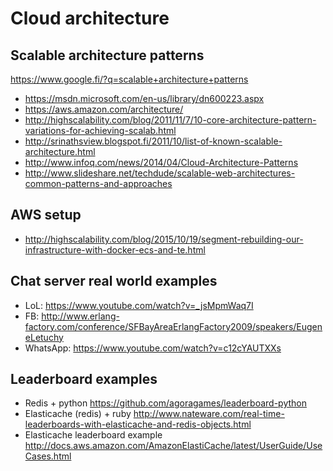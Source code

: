 # Cloud architecture

## Scalable architecture patterns

https://www.google.fi/?q=scalable+architecture+patterns

- https://msdn.microsoft.com/en-us/library/dn600223.aspx
- https://aws.amazon.com/architecture/
- http://highscalability.com/blog/2011/11/7/10-core-architecture-pattern-variations-for-achieving-scalab.html
- http://srinathsview.blogspot.fi/2011/10/list-of-known-scalable-architecture.html
- http://www.infoq.com/news/2014/04/Cloud-Architecture-Patterns
- http://www.slideshare.net/techdude/scalable-web-architectures-common-patterns-and-approaches

## AWS setup

- http://highscalability.com/blog/2015/10/19/segment-rebuilding-our-infrastructure-with-docker-ecs-and-te.html

## Chat server real world examples

- LoL: https://www.youtube.com/watch?v=_jsMpmWaq7I
- FB: http://www.erlang-factory.com/conference/SFBayAreaErlangFactory2009/speakers/EugeneLetuchy
- WhatsApp: https://www.youtube.com/watch?v=c12cYAUTXXs

## Leaderboard examples

- Redis + python https://github.com/agoragames/leaderboard-python
- Elasticache (redis) + ruby http://www.nateware.com/real-time-leaderboards-with-elasticache-and-redis-objects.html
- Elasticache leaderboard example http://docs.aws.amazon.com/AmazonElastiCache/latest/UserGuide/UseCases.html


